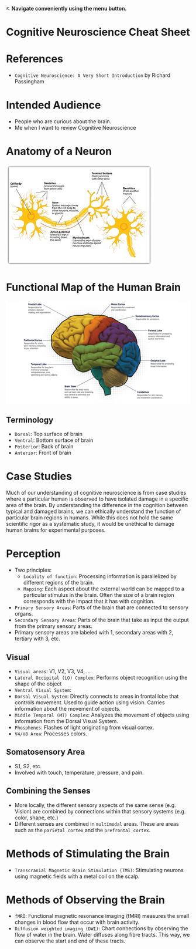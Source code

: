 :arrow_upper_left: **Navigate conveniently using the menu button.**

# Cognitive Neuroscience Cheat Sheet
# References
* `Cognitive Neuroscience: A Very Short Introduction` by Richard Passingham
# Intended Audience
* People who are curious about the brain.
* Me when I want to review Cognitive Neuroscience

# Anatomy of a Neuron
![Anatomy of a Neuron](images/neuron.jpg)

# Functional Map of the Human Brain
![Brain Map](images/brainmap.webp)

## Terminology
* `Dorsal`: Top surface of brain
* `Ventral`: Bottom surface of brain
* `Posterior`: Back of brain
* `Anterior`: Front of brain

# Case Studies
Much of our understanding of cognitive neuroscience is from case studies where a particular human is observed to have isolated damage in a specific area of the brain. By understanding the difference in the cognition between typical and damaged brains, we can ethically understand the function of particular brain regions in humans. While this does not hold the same scientific rigor as a systematic study, it would be unethical to damage human brains for experimental purposes.

# Perception
* Two principles:
    * `Locality of function`: Processing information is parallelized by different regions of the brain.
    * `Mapping`: Each aspect about the external world can be mapped to a particular stimulus in the brain. Often the size of a brain region corresponds with the impact that it has with cognition.
* `Primary Sensory Areas`: Parts of the brain that are connected to sensory organs.
* `Secondary Sensory Areas`: Parts of the brain that take as input the output from the primary sensory areas.
* Primary sensory areas are labeled with 1, secondary areas with 2, tertiary with 3, etc.
## Visual
* `Visual areas`: V1, V2, V3, V4, ...
* `Lateral Occipital (LO) Complex`: Performs object recognition using the shape of the object
* `Ventral Visual System`: 
* `Dorsal Visual System`: Directly connects to areas in frontal lobe that controls movement. Used to guide action using vision. Carries information about the movement of objects.
* `Middle Temporal (MT) Complex`: Analyzes the movement of objects using information from the Dorsal Visual System.
* `Phosphenes`: Flashes of light originating from visual cortex.
* `V4/V8 Area`: Processes colors.

## Somatosensory Area
* S1, S2, etc.
* Involved with touch, temperature, pressure, and pain.

## Combining the Senses
* More locally, the different sensory aspects of the same sense (e.g. Vision) are combined by connections within that sensory systems (e.g. color, shape, etc.)
* Different senses are combined in `multimodal` areas. These are areas such as the `parietal cortex` and the `prefrontal cortex`.
# Methods of Stimulating the Brain
* `Transcranial Magnetic Brain Stimulation (TMS)`: Stimulating neurons using magnetic fields with a metal coil on the scalp.

# Methods of Observing the Brain
* `fMRI`: Functional magnetic resonance imaging (fMRI) measures the small changes in blood flow that occur with brain activity.
* `Diffusion weighted imaging (DWI)`: Chart connections by observing the flow of water in the brain. Water diffuses along fibre tracts. This way, we can observe the start and end of these tracts.